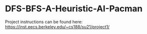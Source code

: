 # DFS-BFS-A-Heuristic-AI-Pacman
Project instructions can be found here: https://inst.eecs.berkeley.edu/~cs188/su21/project1/
